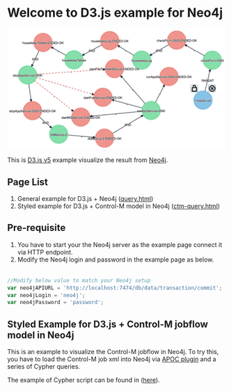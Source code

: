 # Welcome to D3.js example for Neo4j

<img src="/demo/demo-screen.png?raw=true" width="500px"/>

This is [D3.js v5](https://d3js.org/) example visualize the result from [Neo4j](https://neo4j.com/).

## Page List
1. General example for D3.js + Neo4j ([query.html](query.html))
2. Styled example for D3.js + Control-M model in Neo4j ([ctm-query.html](ctm-query.html))

## Pre-requisite
1. You have to start your the Neo4j server as the example page connect it via HTTP endpoint.
2. Modify the Neo4j login and password in the example page as below.

``` javascript

//Modify below value to match your Neo4j setup
var neo4jAPIURL = 'http://localhost:7474/db/data/transaction/commit';
var neo4jLogin = 'neo4j';
var neo4jPassword = 'password';
```

## Styled Example for D3.js + Control-M jobflow model in Neo4j
This is an example to visualize the Control-M jobflow in Neo4j. To try this, you have to load the Control-M job xml into Neo4j via [APOC plugin](https://github.com/neo4j-contrib/neo4j-apoc-procedures) and a series of Cypher queries.

The example of Cypher script can be found in ([here](cypher-example/controlm-model.cypher)).